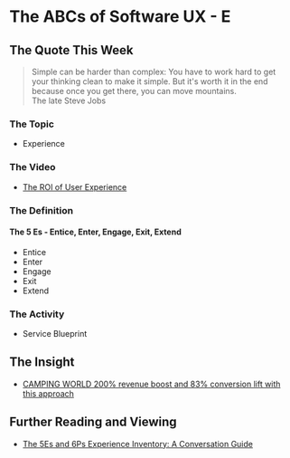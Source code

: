 # The ABCs of Software UX - E

## The Quote This Week
> Simple can be harder than complex: You have to work hard to get your thinking clean to make it simple. But it's worth it in the end because once you get there, you can move mountains.  
> The late Steve Jobs

### The Topic
 - Experience

### The Video 
 - [The ROI of User Experience](https://www.youtube.com/watch?v=O94kYyzqvTc)

### The Definition
#### The 5 Es - Entice, Enter, Engage, Exit, Extend
 - Entice
 - Enter
 - Engage
 - Exit
 - Extend

### The Activity 
 - Service Blueprint

## The Insight 
 - [CAMPING WORLD 200% revenue boost and 83% conversion lift with this approach](https://www.experiencedynamics.com/case-studies/camping-world)

## Further Reading and Viewing
 - [The 5Es and 6Ps Experience Inventory: A Conversation Guide](https://medium.com/@dastillman/the-5es-and-6ps-experience-inventory-a-conversation-guide-849696b5dc70)
